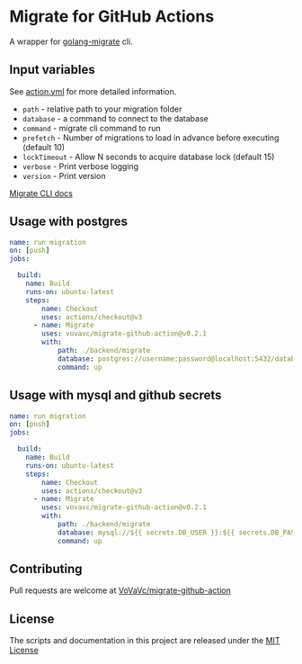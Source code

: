 # Migrate for GitHub Actions

A wrapper for [golang-migrate](https://github.com/golang-migrate/migrate) cli.  

## Input variables

See [action.yml](./action.yml) for more detailed information.

* `path` - relative path to your migration folder
* `database` - a command to connect to the database
* `command` - migrate cli command to run
* `prefetch` - Number of migrations to load in advance before executing (default 10)
* `lockTimeout` - Allow N seconds to acquire database lock (default 15)
* `verbose` - Print verbose logging
* `version` - Print version

[Migrate CLI docs](https://github.com/golang-migrate/migrate/tree/master/cmd/migrate)


## Usage with postgres

```yaml
name: run migration
on: [push]
jobs:

  build:
    name: Build
    runs-on: ubuntu-latest
    steps:
        name: Checkout
        uses: actions/checkout@v3
      - name: Migrate
        uses: vovavc/migrate-github-action@v0.2.1
        with:
            path: ./backend/migrate
            database: postgres://username:password@localhost:5432/database_name?sslmode=disable
            command: up
```

## Usage with mysql and github secrets
```yaml
name: run migration
on: [push]
jobs:

  build:
    name: Build
    runs-on: ubuntu-latest
    steps:
        name: Checkout
        uses: actions/checkout@v3
      - name: Migrate
        uses: vovavc/migrate-github-action@v0.2.1
        with:
            path: ./backend/migrate
            database: mysql://${{ secrets.DB_USER }}:${{ secrets.DB_PASS }}@tcp(${{ secrets.DB_HOST }})/${{ secrets.DB_NAME }}?tls=${{ secrets.DB_TLS }}
            command: up
```

## Contributing

Pull requests are welcome at [VoVaVc/migrate-github-action](https://github.com/VoVaVc/migrate-github-action/pulls)

## License

The scripts and documentation in this project are released under the [MIT License](LICENSE)
